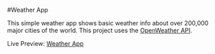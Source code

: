 #Weather App

This simple weather app shows basic weather info about over 200,000 major cities of the world.
This project uses the [OpenWeather API](https://openweathermap.org/api).

Live Preview: [Weather App](https://heyyayesh.github.io/weather-app)
